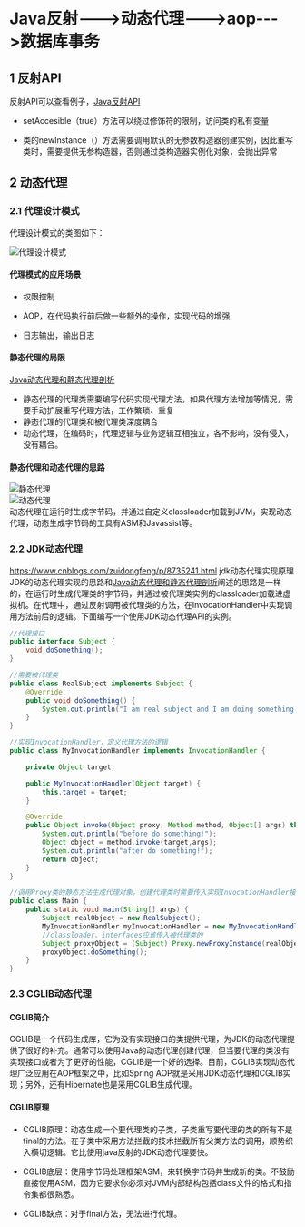 #  Java反射--->动态代理--->aop--->数据库事务

## 1  反射API

反射API可以查看例子，[Java反射API](http://www.cnblogs.com/rollenholt/archive/2011/09/02/2163758.html) 

- setAccesible（true）方法可以绕过修饰符的限制，访问类的私有变量

- 类的newInstance（）方法需要调用默认的无参数构造器创建实例，因此重写类时，需要提供无参构造器，否则通过类构造器实例化对象，会抛出异常

## 2 动态代理

### 2.1 代理设计模式

代理设计模式的类图如下：  

![代理设计模式](https://ss0.bdstatic.com/70cFuHSh_Q1YnxGkpoWK1HF6hhy/it/u=1965692009,2527935801&fm=26&gp=0.jpg)

#### 代理模式的应用场景

- 权限控制

- AOP，在代码执行前后做一些额外的操作，实现代码的增强

- 日志输出，输出日志

#### 静态代理的局限

[Java动态代理和静态代理剖析](https://blog.csdn.net/qq_43171869/article/details/85268950)
- 静态代理的代理类需要编写代码实现代理方法，如果代理方法增加等情况，需要手动扩展重写代理方法，工作繁琐、重复
- 静态代理的代理类和被代理类深度耦合
- 动态代理，在编码时，代理逻辑与业务逻辑互相独立，各不影响，没有侵入，没有耦合。
#### 静态代理和动态代理的思路
![静态代理](https://img-blog.csdnimg.cn/2018122621173213)  
![动态代理](https://img-blog.csdnimg.cn/2018122621173238)  
动态代理在运行时生成字节码，并通过自定义classloader加载到JVM，实现动态代理，动态生成字节码的工具有ASM和Javassist等。

### 2.2 JDK动态代理

https://www.cnblogs.com/zuidongfeng/p/8735241.html  jdk动态代理实现原理
JDK的动态代理实现的思路和[Java动态代理和静态代理剖析](https://blog.csdn.net/qq_43171869/article/details/85268950)阐述的思路是一样的，在运行时生成代理类的字节码，并通过被代理类实例的classloader加载进虚拟机。在代理中，通过反射调用被代理类的方法，在InvocationHandler中实现调用方法前后的逻辑。下面编写一个使用JDK动态代理API的实例。  

```java
//代理接口
public interface Subject {
    void doSomething();
}

//需要被代理类
public class RealSubject implements Subject {
    @Override
    public void doSomething() {
        System.out.println("I am real subject and I am doing something!");
    }
}

//实现InvocationHandler，定义代理方法的逻辑
public class MyInvocationHandler implements InvocationHandler {

    private Object target;

    public MyInvocationHandler(Object target) {
        this.target = target;
    }

    @Override
    public Object invoke(Object proxy, Method method, Object[] args) throws Throwable {
        System.out.println("before do something!");
        Object object = method.invoke(target,args);
        System.out.println("after do something!");
        return object;
    }
}

//调用Proxy类的静态方法生成代理对象，创建代理类时需要传入实现InvocationHandler接口的实例
public class Main {
    public static void main(String[] args) {
        Subject realObject = new RealSubject();
        MyInvocationHandler myInvocationHandler = new MyInvocationHandler(realObject);
        //classloader、interfaces应该传入被代理类的
        Subject proxyObject = (Subject) Proxy.newProxyInstance(realObject.getClass().getClassLoader(),realObject.getClass().getInterfaces(),myInvocationHandler);
        proxyObject.doSomething();
    }
}

```
### 2.3 CGLIB动态代理

#### CGLIB简介
CGLIB是一个代码生成库，它为没有实现接口的类提供代理，为JDK的动态代理提供了很好的补充。通常可以使用Java的动态代理创建代理，但当要代理的类没有实现接口或者为了更好的性能，CGLIB是一个好的选择。目前，CGLIB实现动态代理广泛应用在AOP框架之中，比如Spring AOP就是采用JDK动态代理和CGLIB实现；另外，还有Hibernate也是采用CGLIB生成代理。

#### CGLIB原理
- CGLIB原理：动态生成一个要代理类的子类，子类重写要代理的类的所有不是final的方法。在子类中采用方法拦截的技术拦截所有父类方法的调用，顺势织入横切逻辑。它比使用java反射的JDK动态代理要快。

- CGLIB底层：使用字节码处理框架ASM，来转换字节码并生成新的类。不鼓励直接使用ASM，因为它要求你必须对JVM内部结构包括class文件的格式和指令集都很熟悉。

- CGLIB缺点：对于final方法，无法进行代理。
